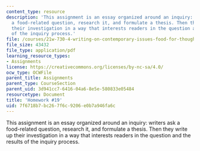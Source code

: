 ```yaml
---
content_type: resource
description: 'This assignment is an essay organized around an inquiry: writers ask
  a food-related question, research it, and formulate a thesis. Then they write up
  their investigation in a way that interests readers in the question and the results
  of the inquiry process.'
file: /courses/21w-730-4-writing-on-contemporary-issues-food-for-thought-writing-and-reading-about-the-cultures-of-food-fall-2008/7f6718b7bc267f6c9206e0b7a946fa6c_essay_3.pdf
file_size: 43432
file_type: application/pdf
learning_resource_types:
- Assignments
license: https://creativecommons.org/licenses/by-nc-sa/4.0/
ocw_type: OCWFile
parent_title: Assignments
parent_type: CourseSection
parent_uid: 3d941cc7-6416-04a6-8e5e-580833e05484
resourcetype: Document
title: 'Homework #19'
uid: 7f6718b7-bc26-7f6c-9206-e0b7a946fa6c
---
```

This assignment is an essay organized around an inquiry: writers ask a food-related question, research it, and formulate a thesis. Then they write up their investigation in a way that interests readers in the question and the results of the inquiry process.